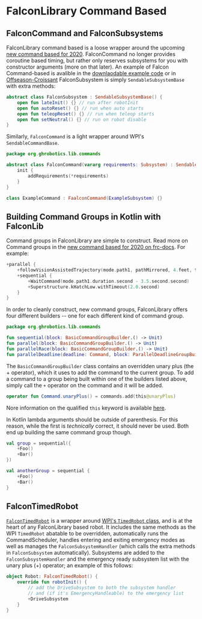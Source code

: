 # FalconLibrary Command Based

## FalconCommand and FalconSubsystems

FalconLibrary command based is a loose wrapper around the upcoming [new command based for 2020](https://frc-docs.readthedocs.io/en/latest/docs/software/commandbased/index.html). FalconCommand no longer provides coroutine based timing, but rather only reserves subsystems for you with constructor arguments (more on that later). An example of Falcon Command-based is avalible in the <a href="files/Kotlin-Example-Command-Based.zip" download="Kotlin-Example-Command-Based.zip">downlaodable example code</a> or in [Offseason-Croissant](https://github.com/bread5940/offseason-croissant) FalconSubsystem is simply `SendableSubsystemBase` with extra methods:

```Kotlin
abstract class FalconSubsystem : SendableSubsystemBase() {
    open fun lateInit() {} // run after robotInit
    open fun autoReset() {} // run when auto starts
    open fun teleopReset() {} // run when teleop starts
    open fun setNeutral() {} // run on robot disable
}
```

Similarly, `FalconCommand` is a light wrapper around WPI's `SendableCommandBase`. 

```Kotlin
package org.ghrobotics.lib.commands

abstract class FalconCommand(vararg requirements: Subsystem) : SendableCommandBase() {
    init {
        addRequirements(*requirements)
    }
}

class ExampleCommand : FaalconCommand(ExampleSubsystem) {}
```

## Building Command Groups in Kotlin with FalconLib

Command groups in FalconLibrary are simple to construct. Read more on Command groups in the [new command based for 2020 on frc-docs](https://frc-docs.readthedocs.io/en/latest/docs/software/commandbased/index.html). For example:

```Kotlin
+parallel {
    +followVisionAssistedTrajectory(mode.path1, pathMirrored, 4.feet, true)
    +sequential {
        +WaitCommand(mode.path1.duration.second - 3.5.second.second)
        +Superstructure.kHatchLow.withTimeout(2.0.second)
    }
}
```

In order to cleanly construct, new command groups, FalconLibrary offers four different builders -- one for each different kind of command group.

```Kotlin
package org.ghrobotics.lib.commands

fun sequential(block: BasicCommandGroupBuilder.() -> Unit) 
fun parallel(block: BasicCommandGroupBuilder.() -> Unit)
fun parallelRace(block: BasicCommandGroupBuilder.() -> Unit)
fun parallelDeadline(deadline: Command, block: ParallelDeadlineGroupBuilder.() -> Unit)
```

The `BasicCommandGroupBuilder` class contains an overridden unary plus (the + operator), which it uses to add the command to the current group. To add a command to a group being built within one of the builders listed above, simply call the `+` operator on the command and it will be added.

```Kotlin
operator fun Command.unaryPlus() = commands.add(this@unaryPlus)
```

Nore information on the qualified `this` keyword is available [here](https://kotlinlang.org/docs/reference/this-expressions.html).

In Kotlin lambda arguments should be outside of parenthesis. For this reason, while the first is _technically_ correct, it should never be used. Both end up building the same command group though.

```Kotlin
val group = sequential({
    +Foo()
    +Bar()
})

val anotherGroup = sequential {
    +Foo()
    +Bar()
}
```

## FalconTimedRobot

[`FalconTimedRobot`](https://github.com/5190GreenHopeRobotics/FalconLibrary/blob/2020/wpi/src/main/kotlin/org/ghrobotics/lib/wrappers/FalconTimedRobot.kt) is a wrapper around [WPI's `TimedRobot` class](https://first.wpi.edu/FRC/roborio/release/docs/java/edu/wpi/first/wpilibj/TimedRobot.html), and is at the heart of any FalconLibrary based robot. It includes the same methods as the WPI `TimedRobot` abatable to be overridden, automatically runs the CommandScheduler, handles entering and exiting emergency modes as well as manages the `FalconSubsystemHandler` (which calls the extra methods in `FalconSubsystem` automatically). Subsystems are added to the `FalconSubsystemHandler` and the emergency ready subsystem list with the unary plus (+) operator; an example of this follows:

```Kotlin
object Robot: FalconTimedRobot() {
    override fun robotInit() {
        // add the DriveSubsystem to both the subsystem handler 
        // and (if it's EmergencyHandleable) to the emergency list
        +DriveSubsystem
    }
}
```